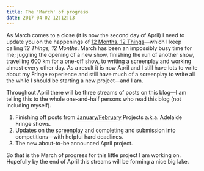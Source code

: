 ```yaml
---
title: The 'March' of progress
date: 2017-04-02 12:12:13
---
```


As March comes to a close (it is now the second day of April) I need to update you on the happenings of [12 Months, 12 Things](https://blog.jden.me/12-months-12-things/)—which I keep calling _12 Things, 12 Months_. March has been an impossibly busy time for me; juggling the opening of a new show, finishing the run of another show, travelling 600 km for a one-off show, to writing a screenplay and working almost every other day. As a result it is now April and I still have lots to write about my Fringe experience and still have much of a screenplay to write all the while I should be starting a new project—and I am.

Throughout April there will be three streams of posts on this blog—I am telling this to the whole one-and-half persons who read this blog (not including myself).

1. Finishing off posts from [January/February](https://blog.jden.me/the-tale-of-two-fringes/) Projects a.k.a. Adelaide Fringe shows.
2. Updates on the [screenplay](https://blog.jden.me/march-writing-a-screenplay/) and completing and submission into competitions—with helpful hard deadlines.
3. The new about-to-be announced April project.

So that is the March of progress for this little project I am working on. Hopefully by the end of April this streams will be forming a nice big lake.
